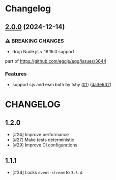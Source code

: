 # Changelog

## [2.0.0](https://github.com/fengmk2/ps-tree/compare/v1.2.0...v2.0.0) (2024-12-14)


### ⚠ BREAKING CHANGES

* drop Node.js < 18.19.0 support

part of https://github.com/eggjs/egg/issues/3644

### Features

* support cjs and esm both by tshy ([#1](https://github.com/fengmk2/ps-tree/issues/1)) ([da3e932](https://github.com/fengmk2/ps-tree/commit/da3e932c79992f56b0c35d6dd4ff0fd3a28f4da0))

# CHANGELOG

## 1.2.0

- [#24] Improve performance 
- [#27] Make tests deterministic 
- [#29] Improve CI configurations

## 1.1.1

- [#34] Locks `event-stream` to `3.3.4`.
